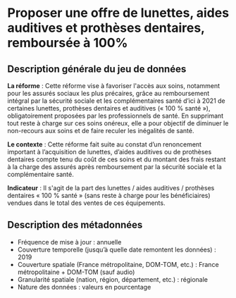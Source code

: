 # Proposer une offre de lunettes, aides auditives et prothèses dentaires, remboursée à 100%
## Description générale du jeu de données 
**La réforme** : Cette réforme vise à favoriser l'accès aux soins, notamment pour les assurés sociaux les plus précaires, grâce au remboursement intégral par la sécurité sociale et les complémentaires santé d’ici à 2021 de certaines lunettes, prothèses dentaires et auditives (« 100 % santé »), obligatoirement proposées par les professionnels de santé. En supprimant tout reste à charge sur ces soins onéreux, elle a pour objectif de diminuer le non-recours aux soins et de faire reculer les inégalités de santé. 

**Le contexte** : Cette réforme fait suite au constat d’un renoncement important à l’acquisition de lunettes, d’aides auditives ou de prothèses dentaires compte tenu du coût de ces soins et du montant des frais restant à la charge des assurés après remboursement par la sécurité sociale et la complémentaire santé. 

**Indicateur** : Il s'agit de la part des lunettes / aides auditives / prothèses dentaires « 100 % santé » (sans reste à charge pour les bénéficiaires) vendues dans le total des ventes de ces équipements.

## Description des métadonnées 
-	Fréquence de mise à jour : annuelle
-	Couverture temporelle (jusqu’à quelle date remontent les données) : 2019
-	Couverture spatiale (France métropolitaine, DOM-TOM, etc.) : France métropolitaine + DOM-TOM (sauf audio)
-	Granularité spatiale (nation, région, département, etc.) : régionale
-	Nature des données : valeurs en pourcentage